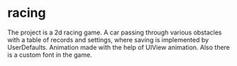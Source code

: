 # racing

The project is a 2d racing game. A car passing through various obstacles with a table of records and settings, where saving is implemented by UserDefaults. Animation made with the help of UIView animation. Also there is a custom font in the game.
